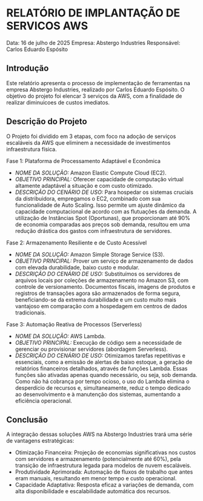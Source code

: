 # RELATÓRIO DE IMPLANTAÇÃO DE SERVICOS AWS

Data: 16 de julho de 2025
Empresa: Abstergo Industries
Responsável: Carlos Eduardo Espósito

## Introdução
Este relatório apresenta o processo de implementação de ferramentas na empresa Abstergo Industries, realizado por Carlos Eduardo Espósito. O objetivo do projeto foi elencar 3 serviços da AWS, com a finalidade de realizar diminuicoes de custos imediatos.

## Descrição do Projeto
O Projeto foi dividido em 3 etapas, com foco na adoção de serviços escaláveis da AWS que eliminem a necessidade de investimentos infraestrutura física.

Fase 1: Plataforma de Processamento Adaptável e Econômica
- *NOME DA SOLUÇÃO:* Amazon Elastic Compute Cloud (EC2).
- *OBJETIVO PRINCIPAL:* Oferecer capacidade de computação virtual altamente adaptável a situação e com custo otimizado.
- *DESCRIÇÃO DO CENÁRIO DE USO:* Para hospedar os sistemas cruciais da distribuidora, empregamos o EC2, combinado com sua funcionalidade de Auto Scaling. Isso permite um ajuste dinâmico da capacidade computacional de acordo com as flutuações da demanda. A utilização de Instâncias Spot (Oportunas), que proporcionam até 90% de economia comparadas aos preços sob demanda, resultou em uma redução drástica dos gastos com infraestrutura de servidores.

Fase 2: Armazenamento Resiliente e de Custo Acessível
- *NOME DA SOLUÇÃO:* Amazon Simple Storage Service (S3).
- *OBJETIVO PRINCIPAL:* Prover um serviço de armazenamento de dados com elevada durabilidade, baixo custo e modular.
- *DESCRIÇÃO DO CENÁRIO DE USO:* Substituímos os servidores de arquivos locais por coleções de armazenamento no Amazon S3, com controle de versionamento. Documentos fiscais, imagens de produtos e registros de transações agora são armazenados de forma segura, beneficiando-se da extrema durabilidade e um custo muito mais vantajoso em comparação com a hospedagem em centros de dados tradicionais.

Fase 3: Automação Reativa de Processos (Serverless)
- *NOME DA SOLUÇÃO:* AWS Lambda.
- *OBJETIVO PRINCIPAL:* Execução de código sem a necessidade de gerenciar ou provisionar servidores (abordagem Serverless).
- *DESCRIÇÃO DO CENÁRIO DE USO:* Otimizamos tarefas repetitivas e essenciais, como a emissão de alertas de baixo estoque, a geração de relatórios financeiros detalhados, através de funções Lambda. Essas funções são ativadas apenas quando necessário, ou seja, sob demanda. Como não há cobrança por tempo ocioso, o uso do Lambda elimina o desperdício de recursos e, simultaneamente, reduz o tempo dedicado ao desenvolvimento e à manutenção dos sistemas, aumentando a eficiência operacional.

## Conclusão
A integração dessas soluções AWS na Abstergo Industries trará uma série de vantagens estratégicas:
- Otimização Financeira: Projeção de economias significativas nos custos com servidores e armazenamento (potencialmente até 60%), pela transição de infraestrutura legada para modelos de nuvem escaláveis.
- Produtividade Aprimorada: Automação de fluxos de trabalho que antes eram manuais, resultando em menor tempo e custo operacional.
- Capacidade Adaptativa: Resposta eficaz a variações de demanda, com alta disponibilidade e escalabilidade automática dos recursos.
